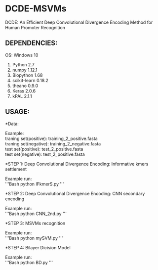 # DCDE-MSVMs
DCDE: An Efficient Deep Convolutional Divergence Encoding Method for Human Promoter Recognition

## DEPENDENCIES:

OS: Windows 10

1. Python 2.7
2. numpy 1.12.1
3. Biopython 1.68
4. scikit-learn 0.18.2
5. theano 0.9.0
6. Keras 2.0.6
7. kPAL 2.1.1

## USAGE:

*Data:

Example:<br>
  traning set(positive):  training_2_positive.fasta<br>
  traning set(negative):  training_2_negative.fasta<br>
  test set(positive): test_2_positive.fasta<br>
  test set(negative): test_2_positive.fasta<br>
  
*STEP 1:  Deep Convolutional Divergence Encoding: Informative kmers settlement

Example run:<br>
'''Bash
python IFkmerS.py
'''

*STEP 2:  Deep Convolutional Divergence Encoding: CNN secondary encoding

Example run:<br>
'''Bash
python CNN_2nd.py
'''

*STEP 3:  MSVMs recognition
  
Example run:<br>
'''Bash
python mySVM.py
'''

*STEP 4:  Bilayer Dicision Model

Example run:<br>
'''Bash
python BD.py
'''
